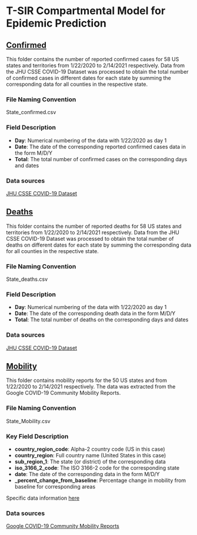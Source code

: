 # T-SIR Compartmental Model for Epidemic Prediction
## [Confirmed](https://github.com/HuangDerek/TSIR/tree/main/Confirmed)

This folder contains the number of reported confirmed cases for 58 US states and territories from 1/22/2020 to 2/14/2021 respectively. Data from the JHU CSSE COVID-19 Dataset was processed to obtain the total number of confirmed cases in different dates for each state by summing the corresponding data for all counties in the respective state.

### File Naming Convention
State_confirmed.csv

### Field Description
* <b>Day</b>: Numerical numbering of the data with 1/22/2020 as day 1
* <b>Date</b>: The date of the corresponding reported confirmed cases data in the form M/D/Y
* <b>Total</b>: The total number of confirmed cases on the corresponding days and dates

### Data sources
[JHU CSSE COVID-19 Dataset](https://github.com/CSSEGISandData/COVID-19/tree/master/csse_covid_19_data#daily-reports-csse_covid_19_daily_reports)

## [Deaths](https://github.com/HuangDerek/TSIR/tree/main/Deaths)

This folder contains the number of reported deaths for 58 US states and territories from 1/22/2020 to 2/14/2021 respectively. Data from the JHU CSSE COVID-19 Dataset was processed to obtain the total number of deaths on different dates for each state by summing the corresponding data for all counties in the respective state.

### File Naming Convention
State_deaths.csv

### Field Description
* <b>Day</b>: Numerical numbering of the data with 1/22/2020 as day 1
* <b>Date</b>: The date of the corresponding death data in the form M/D/Y
* <b>Total</b>: The total number of deaths on the corresponding days and dates

### Data sources
[JHU CSSE COVID-19 Dataset](https://github.com/CSSEGISandData/COVID-19/tree/master/csse_covid_19_data#daily-reports-csse_covid_19_daily_reports)

## [Mobility](https://github.com/HuangDerek/TSIR/tree/main/Mobility)

This folder contains mobility reports for the 50 US states and  from 1/22/2020 to 2/14/2021 respectively. The data was extracted from the Google COVID-19 Community Mobility Reports.

### File Naming Convention
State_Mobility.csv

### Key Field Description
* <b>country_region_code</b>: Alpha-2 country code (US in this case)
* <b>country_region</b>: Full country name (United States in this case)
* <b>sub_region_1</b>: The state (or district) of the corresponding data
* <b>iso_3166_2_code</b>: The ISO 3166-2 code for the corresponding state
* <b>date</b>: The date of the corresponding data in the form M/D/Y
* <b>_percent_change_from_baseline</b>: Percentage change in mobility from baseline for corresponding areas

Specific data information [here](https://www.google.com/covid19/mobility/data_documentation.html?hl=en)

### Data sources
[Google COVID-19 Community Mobility Reports](https://www.google.com/covid19/mobility/)
